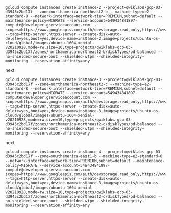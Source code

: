     gcloud compute instances create instance-2 --project=qwiklabs-gcp-03-d3945c2bd17f --zone=northamerica-northeast2-b --machine-type=e2-standard-8 --network-interface=network-tier=PREMIUM,subnet=default --maintenance-policy=MIGRATE --service-account=549434841897-compute@developer.gserviceaccount.com --scopes=https://www.googleapis.com/auth/devstorage.read_only,https://www.googleapis.com/auth/logging.write,https://www.googleapis.com/auth/monitoring.write,https://www.googleapis.com/auth/servicecontrol,https://www.googleapis.com/auth/service.management.readonly,https://www.googleapis.com/auth/trace.append --tags=http-server,https-server --create-disk=auto-delete=yes,boot=yes,device-name=instance-2,image=projects/ubuntu-os-cloud/global/images/ubuntu-1604-xenial-v20210928,mode=rw,size=10,type=projects/qwiklabs-gcp-03-d3945c2bd17f/zones/northamerica-northeast2-b/diskTypes/pd-balanced --no-shielded-secure-boot --shielded-vtpm --shielded-integrity-monitoring --reservation-affinity=any
next

    gcloud compute instances create instance-3 --project=qwiklabs-gcp-03-d3945c2bd17f --zone=northamerica-northeast2-c --machine-type=e2-standard-8 --network-interface=network-tier=PREMIUM,subnet=default --maintenance-policy=MIGRATE --service-account=549434841897-compute@developer.gserviceaccount.com --scopes=https://www.googleapis.com/auth/devstorage.read_only,https://www.googleapis.com/auth/logging.write,https://www.googleapis.com/auth/monitoring.write,https://www.googleapis.com/auth/servicecontrol,https://www.googleapis.com/auth/service.management.readonly,https://www.googleapis.com/auth/trace.append --tags=http-server,https-server --create-disk=auto-delete=yes,boot=yes,device-name=instance-3,image=projects/ubuntu-os-cloud/global/images/ubuntu-1604-xenial-v20210928,mode=rw,size=10,type=projects/qwiklabs-gcp-03-d3945c2bd17f/zones/northamerica-northeast2-c/diskTypes/pd-balanced --no-shielded-secure-boot --shielded-vtpm --shielded-integrity-monitoring --reservation-affinity=any
next

    gcloud compute instances create instance-4 --project=qwiklabs-gcp-03-d3945c2bd17f --zone=southamerica-east1-b --machine-type=e2-standard-8 --network-interface=network-tier=PREMIUM,subnet=default --maintenance-policy=MIGRATE --service-account=549434841897-compute@developer.gserviceaccount.com --scopes=https://www.googleapis.com/auth/devstorage.read_only,https://www.googleapis.com/auth/logging.write,https://www.googleapis.com/auth/monitoring.write,https://www.googleapis.com/auth/servicecontrol,https://www.googleapis.com/auth/service.management.readonly,https://www.googleapis.com/auth/trace.append --tags=http-server,https-server --create-disk=auto-delete=yes,boot=yes,device-name=instance-3,image=projects/ubuntu-os-cloud/global/images/ubuntu-1604-xenial-v20210928,mode=rw,size=10,type=projects/qwiklabs-gcp-03-d3945c2bd17f/zones/northamerica-northeast2-c/diskTypes/pd-balanced --no-shielded-secure-boot --shielded-vtpm --shielded-integrity-monitoring --reservation-affinity=any
